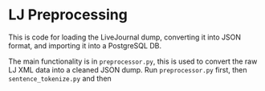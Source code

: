 # LJ Preprocessing
This is code for loading the LiveJournal dump, converting it into JSON format, and importing it into a PostgreSQL DB.

The main functionality is in `preprocessor.py`, this is used to convert the raw LJ XML data into a cleaned JSON dump.
Run `preprocessor.py` first, then `sentence_tokenize.py` and then